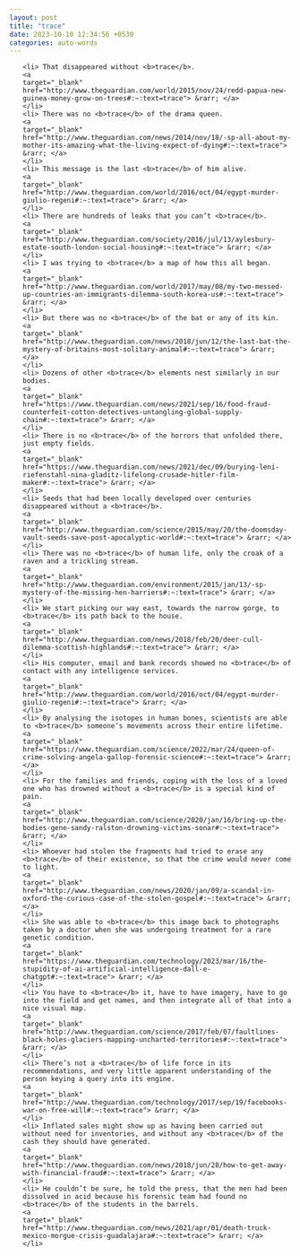 ```yaml
---
layout: post
title: "trace"
date: 2023-10-10 12:34:56 +0530
categories: auto-words
---
```

<ol>

    <li> That disappeared without <b>trace</b>.
    <a 
    target="_blank" 
    href="http://www.theguardian.com/world/2015/nov/24/redd-papua-new-guinea-money-grow-on-trees#:~:text=trace"> &rarr; </a>
    </li>
    <li> There was no <b>trace</b> of the drama queen.
    <a 
    target="_blank" 
    href="http://www.theguardian.com/news/2014/nov/18/-sp-all-about-my-mother-its-amazing-what-the-living-expect-of-dying#:~:text=trace"> &rarr; </a>
    </li>
    <li> This message is the last <b>trace</b> of him alive.
    <a 
    target="_blank" 
    href="http://www.theguardian.com/world/2016/oct/04/egypt-murder-giulio-regeni#:~:text=trace"> &rarr; </a>
    </li>
    <li> There are hundreds of leaks that you can’t <b>trace</b>.
    <a 
    target="_blank" 
    href="http://www.theguardian.com/society/2016/jul/13/aylesbury-estate-south-london-social-housing#:~:text=trace"> &rarr; </a>
    </li>
    <li> I was trying to <b>trace</b> a map of how this all began.
    <a 
    target="_blank" 
    href="http://www.theguardian.com/world/2017/may/08/my-two-messed-up-countries-an-immigrants-dilemma-south-korea-us#:~:text=trace"> &rarr; </a>
    </li>
    <li> But there was no <b>trace</b> of the bat or any of its kin.
    <a 
    target="_blank" 
    href="http://www.theguardian.com/news/2018/jun/12/the-last-bat-the-mystery-of-britains-most-solitary-animal#:~:text=trace"> &rarr; </a>
    </li>
    <li> Dozens of other <b>trace</b> elements nest similarly in our bodies.
    <a 
    target="_blank" 
    href="https://www.theguardian.com/news/2021/sep/16/food-fraud-counterfeit-cotton-detectives-untangling-global-supply-chain#:~:text=trace"> &rarr; </a>
    </li>
    <li> There is no <b>trace</b> of the horrors that unfolded there, just empty fields.
    <a 
    target="_blank" 
    href="https://www.theguardian.com/news/2021/dec/09/burying-leni-riefenstahl-nina-gladitz-lifelong-crusade-hitler-film-maker#:~:text=trace"> &rarr; </a>
    </li>
    <li> Seeds that had been locally developed over centuries disappeared without a <b>trace</b>.
    <a 
    target="_blank" 
    href="http://www.theguardian.com/science/2015/may/20/the-doomsday-vault-seeds-save-post-apocalyptic-world#:~:text=trace"> &rarr; </a>
    </li>
    <li> There was no <b>trace</b> of human life, only the croak of a raven and a trickling stream.
    <a 
    target="_blank" 
    href="http://www.theguardian.com/environment/2015/jan/13/-sp-mystery-of-the-missing-hen-harriers#:~:text=trace"> &rarr; </a>
    </li>
    <li> We start picking our way east, towards the narrow gorge, to <b>trace</b> its path back to the house.
    <a 
    target="_blank" 
    href="http://www.theguardian.com/news/2018/feb/20/deer-cull-dilemma-scottish-highlands#:~:text=trace"> &rarr; </a>
    </li>
    <li> His computer, email and bank records showed no <b>trace</b> of contact with any intelligence services.
    <a 
    target="_blank" 
    href="http://www.theguardian.com/world/2016/oct/04/egypt-murder-giulio-regeni#:~:text=trace"> &rarr; </a>
    </li>
    <li> By analysing the isotopes in human bones, scientists are able to <b>trace</b> someone’s movements across their entire lifetime.
    <a 
    target="_blank" 
    href="https://www.theguardian.com/science/2022/mar/24/queen-of-crime-solving-angela-gallop-forensic-science#:~:text=trace"> &rarr; </a>
    </li>
    <li> For the families and friends, coping with the loss of a loved one who has drowned without a <b>trace</b> is a special kind of pain.
    <a 
    target="_blank" 
    href="http://www.theguardian.com/science/2020/jan/16/bring-up-the-bodies-gene-sandy-ralston-drowning-victims-sonar#:~:text=trace"> &rarr; </a>
    </li>
    <li> Whoever had stolen the fragments had tried to erase any <b>trace</b> of their existence, so that the crime would never come to light.
    <a 
    target="_blank" 
    href="http://www.theguardian.com/news/2020/jan/09/a-scandal-in-oxford-the-curious-case-of-the-stolen-gospel#:~:text=trace"> &rarr; </a>
    </li>
    <li> She was able to <b>trace</b> this image back to photographs taken by a doctor when she was undergoing treatment for a rare genetic condition.
    <a 
    target="_blank" 
    href="https://www.theguardian.com/technology/2023/mar/16/the-stupidity-of-ai-artificial-intelligence-dall-e-chatgpt#:~:text=trace"> &rarr; </a>
    </li>
    <li> You have to <b>trace</b> it, have to have imagery, have to go into the field and get names, and then integrate all of that into a nice visual map.
    <a 
    target="_blank" 
    href="http://www.theguardian.com/science/2017/feb/07/faultlines-black-holes-glaciers-mapping-uncharted-territories#:~:text=trace"> &rarr; </a>
    </li>
    <li> There’s not a <b>trace</b> of life force in its recommendations, and very little apparent understanding of the person keying a query into its engine.
    <a 
    target="_blank" 
    href="http://www.theguardian.com/technology/2017/sep/19/facebooks-war-on-free-will#:~:text=trace"> &rarr; </a>
    </li>
    <li> Inflated sales might show up as having been carried out without need for inventories, and without any <b>trace</b> of the cash they should have generated.
    <a 
    target="_blank" 
    href="http://www.theguardian.com/news/2018/jun/28/how-to-get-away-with-financial-fraud#:~:text=trace"> &rarr; </a>
    </li>
    <li> He couldn’t be sure, he told the press, that the men had been dissolved in acid because his forensic team had found no <b>trace</b> of the students in the barrels.
    <a 
    target="_blank" 
    href="http://www.theguardian.com/news/2021/apr/01/death-truck-mexico-morgue-crisis-guadalajara#:~:text=trace"> &rarr; </a>
    </li>